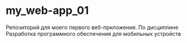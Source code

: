 # my_web-app_01
Репозиторий для моего первого веб-приложения. По дисциплине Разработка программного обеспечения для мобильных устройств
